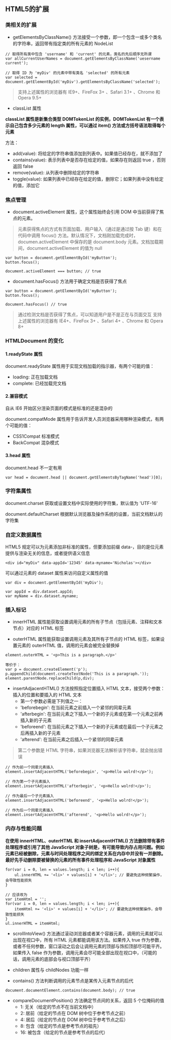 ## HTML5的扩展

### 类相关的扩展

- getElementsByClassName() 方法接受一个参数，即一个包含一或多个类名的字符串，返回带有指定类的所有元素的 NodeList

```
// 取得所有类中包含 'username' 和 'current' 的元素，类名的先后顺序无所谓
var allCurrentUserNames = document.getElementsByClassName('uesername current');

// 取得 ID 为 'myDiv' 的元素中带有类名 'selected' 的所有元素
var selected = document.getElementById('myDiv').getElementsByClassName('selected');
```

> 支持上述属性的浏览器有 IE9+、FireFox 3+ 、Safari 3.1+ 、Chrome 和 Opera 9.5+

- classList 属性

**classList 属性是新集合类型 DOMTokenList 的实例，DOMTokenList 有一个表示自己包含多少元素的 length 属性，可以通过 item() 方法或方括号语法取得每个元素**

方法：
- add(value): 将给定的字符串值添加到列表中。如果值已经存在，就不添加了
- contains(value): 表示列表中是否存在给定的值，如果存在则返回 true ，否则返回 false
- remove(value): 从列表中删除给定的字符串
- toggle(value): 如果列表中已经存在给定的值，删除它；如果列表中没有给定的值，添加它

### 焦点管理

- document.activeElement 属性，这个属性始终会引用 DOM 中当前获得了焦点的元素。

> 元素获得焦点的方式有页面加载、用户输入（通过是通过按 Tab 键）和在代码中调用 focus() 方法。默认情况下，文档刚加载完成时，documen.activeElement 中保存的是 document.body 元素。文档加载期间，document.activeElement 的值为 null

```
var button = document.getElementById('myButton');
button.focus();

document.activeElement === button; // true
```

- document.hasFocus() 方法用于确定文档是否获得了焦点

```
var button = document.getElementById('myButton');
button.focus();

document.hasFocus() // true
```

> 通过检测文档是否获得了焦点，可以知道用户是不是正在与页面交互
> 支持上述属性的浏览器有 IE4+、FireFox 3+ 、Safari 4+ 、Chrome 和 Opera 8+

### HTMLDocument 的变化

#### 1.readyState 属性

document.readyState 属性用于实现文档加载的指示器，有两个可能的值：

- loading: 正在加载文档
- complete: 已经加载完文档

#### 2.兼容模式

自从 IE6 开始区分渲染页面的模式是标准的还是混杂的

document.compatMode 属性用于告诉开发人员浏览器采用哪种渲染模式，有两个可能的值：

- CSS1Compat 标准模式
- BackCompat 混杂模式

#### 3.head 属性

document.head 不一定有用

```
var head = document.head || document.getElementsByTagName('head')[0];
```

### 字符集属性

document.charset 获取或设置文档中实际使用的字符集，默认值为 'UTF-16'

document.defaultCharset 根据默认浏览器及操作系统的设置，当前文档默认的字符集

### 自定义数据属性

HTML5 规定可以为元素添加非标准的属性，但要添加前缀 data-，目的是位元素提供与渲染无关的信息，或者提供语义信息

```
<div id="myDiv" data-appId='12345' data-myname='Nicholas'></div>
```
可以通过元素的 dataset 属性来访问自定义属性的值

```
var div = document.getElementById('myDiv');

var appId = div.dataset.appId;
var myName = div.dataset.myname;
```

### 插入标记

- innerHTML 属性能获取设置调用元素的所有子节点（包括元素、注释和文本节点）对应的 HTML 标签

- outerHTML 属性能获取设置调用元素及其所有子节点的 HTML 标签，如果设置元素的 outerHTML 值，调用的元素会被完全替换掉

```
element.outerHTML = '<p>This is a paragraph.</p>'

等价于：
var p = document.createElement('p');
p.appendChild(document.createTextNode('This is a paragraph.'));
element.parentNode.replaceChild(p,div);
```

- insertAdjacentHTML() 方法按照指定位置插入 HTML 文本，接受两个参数：插入的位置和要插入的 HTML 文本
	- 第一个参数必需是下列值之一：
	- 'beforebegin': 在当前元素之前插入一个紧邻的同辈元素
	- 'afterbegin': 在当前元素之下插入一个新的子元素或在第一个元素之前再插入新的子元素
	- 'beforeend': 在当前元素之下插入一个新的子元素或在最后一个子元素之后再插入新的子元素
	- 'afterend': 在当前元素之后插入一个紧邻的同辈元素

> 第二个参数是 HTML 字符串，如果浏览器无法解析该字符串，就会抛出错误

```
// 作为前一个同辈元素插入
element.insertAdjacentHTML('beforebegin', '<p>Hello wolrd!</p>');

// 作为第一个子元素插入
element.insertAdjacentHTML('afterbegin', '<p>Hello wolrd!</p>');

// 作为最后一个子元素插入
element.insertAdjacentHTML('beforeend', '<p>Hello wolrd!</p>');

// 作为后一个同辈元素插入
element.insertAdjacentHTML('afterend', '<p>Hello wolrd!</p>');
```

### 内存与性能问题

**在使用 innerHTML、outerHTML 和 insertAdjacentHTML() 方法删除带有事件处理程序或引用了其他 JavaScript 对象子树是，有可能导致内存占用问题。例如元素已经被删除，元素与时间处理程序之间的绑定关系在内存中并没有一并删除。最好先手动删除要被替换的元素的所有事件处理程序和 JavaScript 对象属性**

```
for(var i = 0, len = values.length; i < len; i++){
	ul.innerHTML += '<li>' + values[i] + '</li>'; // 要避免这种频繁操作，会导致性能损失
}

// 应该改为
var itemHtml = '';
for(var i = 0, len = values.length; i < len; i++){
	itemHtml += '<li>' + values[i] + '</li>'; // 要避免这种频繁操作，会导致性能损失
}
ul.innerHTML = itemHtml;
```

- scrollIntoView() 方法通过滚动浏览器或者某个容器元素，调用的元素就可以出现在视口中，所有 HTML 元素都能调用该方法。如果传入 true 作为参数，或者不任何参数，窗口滚动之后会让调用元素的顶部与饰扣顶部尽可能平齐。如果传入 false 作为参数，调用元素会尽可能全部出现在视口中，（可能的话，调用元素的底部会与视口顶部平齐）

- children 属性与 childNodes 功能一样

- contains() 方法判断调用的元素节点是某传入元素节点的后代

```
document.documentElement.contains(document.body); // true
```

- compareDocumentPosition() 方法确定节点间的关系，返回 5 个位掩码的值
	- 1: 无关（给定的节点不在当前文档中）
	- 2: 居前（给定的节点在 DOM 树中位于参考节点之前）
	- 4: 居后（给定的节点在 DOM 树中位于参考节点之后）
	- 8: 包含（给定的节点是参考节点的祖先）
	- 16: 被包含（给定的节点是参考节点的后代）